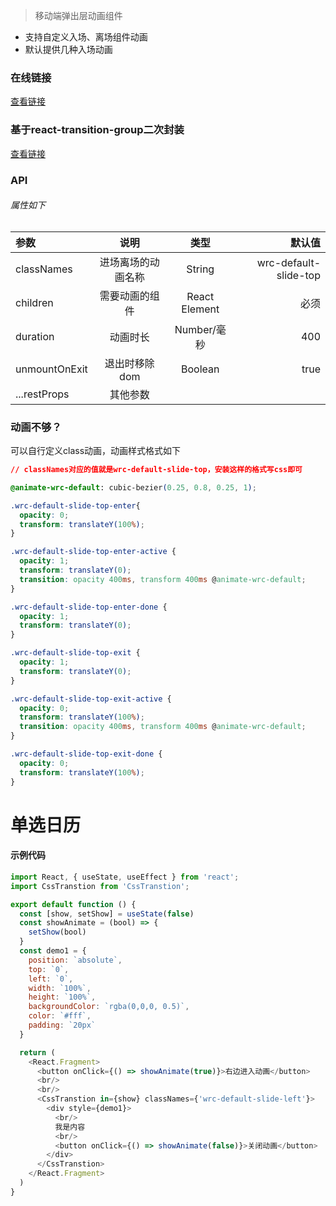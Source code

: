 
> 移动端弹出层动画组件

* 支持自定义入场、离场组件动画
* 默认提供几种入场动画

### 在线链接
[查看链接](https://wanxiong.github.io/myComponent/storybook-static/index.html?path=/story/csstranstion--默认动画组件)

### 基于react-transition-group二次封装
[查看链接](https://github.com/reactjs/react-transition-group)

### API
###### 属性如下
| 参数 | 说明 | 类型 | 默认值 |
| :-----| :----: | :----: | ----: |
| classNames  | 进场离场的动画名称 |  String  | wrc-default-slide-top |
| children  | 需要动画的组件 | React Element | 必须 |
| duration | 动画时长 | Number/毫秒 | 400 |
| unmountOnExit | 退出时移除dom | Boolean | true |
| ...restProps | 其他参数 |  |  |

### 动画不够？
可以自行定义class动画，动画样式格式如下

```css
// classNames对应的值就是wrc-default-slide-top，安装这样的格式写css即可

@animate-wrc-default: cubic-bezier(0.25, 0.8, 0.25, 1);

.wrc-default-slide-top-enter{
  opacity: 0;
  transform: translateY(100%);
}

.wrc-default-slide-top-enter-active {
  opacity: 1;
  transform: translateY(0);
  transition: opacity 400ms, transform 400ms @animate-wrc-default;
}

.wrc-default-slide-top-enter-done {
  opacity: 1;
  transform: translateY(0);
}

.wrc-default-slide-top-exit {
  opacity: 1;
  transform: translateY(0);
}

.wrc-default-slide-top-exit-active {
  opacity: 0;
  transform: translateY(100%);
  transition: opacity 400ms, transform 400ms @animate-wrc-default;
}

.wrc-default-slide-top-exit-done {
  opacity: 0;
  transform: translateY(100%);
}
```


# 单选日历
#### 示例代码
```js
import React, { useState, useEffect } from 'react';
import CssTranstion from 'CssTranstion';

export default function () {
  const [show, setShow] = useState(false)
  const showAnimate = (bool) => {
    setShow(bool)
  }
  const demo1 = {
    position: `absolute`,
    top: `0`,
    left: `0`,
    width: `100%`,
    height: `100%`,
    backgroundColor: `rgba(0,0,0, 0.5)`,
    color: `#fff`,
    padding: `20px`
  }

  return (
    <React.Fragment>
      <button onClick={() => showAnimate(true)}>右边进入动画</button>
      <br/>
      <br/>
      <CssTranstion in={show} classNames={'wrc-default-slide-left'}>
        <div style={demo1}>
          <br/>
          我是内容
          <br/>
          <button onClick={() => showAnimate(false)}>关闭动画</button>
        </div>
      </CssTranstion>
    </React.Fragment>
  )
}
```
